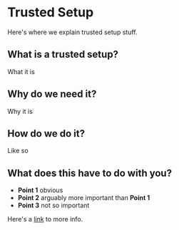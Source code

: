 # Trusted Setup

Here's where we explain trusted setup stuff.

## What is a trusted setup?

What it is

## Why do we need it?

Why it is

## How do we do it? 

Like so

## What does this have to do with you?

* **Point 1** obvious
* **Point 2** arguably more important than **Point 1**
* **Point 3** not so important

Here's a [link](https://github.com/ebfull/powersoftau) to more info.